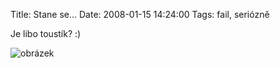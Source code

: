 Title: Stane se...
Date: 2008-01-15 14:24:00
Tags: fail, seriózně

Je libo toustík? :)

![obrázek]({filename}/images/26.jpg)
